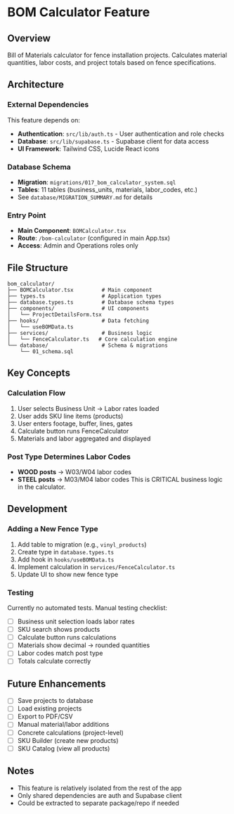 # BOM Calculator Feature

## Overview
Bill of Materials calculator for fence installation projects. Calculates material quantities, labor costs, and project totals based on fence specifications.

## Architecture

### External Dependencies
This feature depends on:
- **Authentication**: `src/lib/auth.ts` - User authentication and role checks
- **Database**: `src/lib/supabase.ts` - Supabase client for data access
- **UI Framework**: Tailwind CSS, Lucide React icons

### Database Schema
- **Migration**: `migrations/017_bom_calculator_system.sql`
- **Tables**: 11 tables (business_units, materials, labor_codes, etc.)
- See `database/MIGRATION_SUMMARY.md` for details

### Entry Point
- **Main Component**: `BOMCalculator.tsx`
- **Route**: `/bom-calculator` (configured in main App.tsx)
- **Access**: Admin and Operations roles only

## File Structure

```
bom_calculator/
├── BOMCalculator.tsx         # Main component
├── types.ts                  # Application types
├── database.types.ts         # Database schema types
├── components/               # UI components
│   └── ProjectDetailsForm.tsx
├── hooks/                    # Data fetching
│   └── useBOMData.ts
├── services/                 # Business logic
│   └── FenceCalculator.ts   # Core calculation engine
└── database/                 # Schema & migrations
    └── 01_schema.sql
```

## Key Concepts

### Calculation Flow
1. User selects Business Unit → Labor rates loaded
2. User adds SKU line items (products)
3. User enters footage, buffer, lines, gates
4. Calculate button runs FenceCalculator
5. Materials and labor aggregated and displayed

### Post Type Determines Labor Codes
- **WOOD posts** → W03/W04 labor codes
- **STEEL posts** → M03/M04 labor codes
This is CRITICAL business logic in the calculator.

## Development

### Adding a New Fence Type
1. Add table to migration (e.g., `vinyl_products`)
2. Create type in `database.types.ts`
3. Add hook in `hooks/useBOMData.ts`
4. Implement calculation in `services/FenceCalculator.ts`
5. Update UI to show new fence type

### Testing
Currently no automated tests. Manual testing checklist:
- [ ] Business unit selection loads labor rates
- [ ] SKU search shows products
- [ ] Calculate button runs calculations
- [ ] Materials show decimal → rounded quantities
- [ ] Labor codes match post type
- [ ] Totals calculate correctly

## Future Enhancements
- [ ] Save projects to database
- [ ] Load existing projects
- [ ] Export to PDF/CSV
- [ ] Manual material/labor additions
- [ ] Concrete calculations (project-level)
- [ ] SKU Builder (create new products)
- [ ] SKU Catalog (view all products)

## Notes
- This feature is relatively isolated from the rest of the app
- Only shared dependencies are auth and Supabase client
- Could be extracted to separate package/repo if needed
